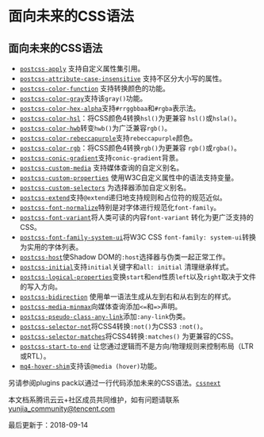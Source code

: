 # 面向未来的CSS语法

## 面向未来的CSS语法

- [`postcss-apply`](https://github.com/pascalduez/postcss-apply) 支持自定义属性集引用。
- [`postcss-attribute-case-insensitive`](https://github.com/Semigradsky/postcss-attribute-case-insensitive) 支持不区分大小写的属性。
- [`postcss-color-function`](https://github.com/postcss/postcss-color-function) 支持转换颜色的功能。
- [`postcss-color-gray`](https://github.com/postcss/postcss-color-gray)支持该`gray()`功能。
- [`postcss-color-hex-alpha`](https://github.com/postcss/postcss-color-hex-alpha)支持`#rrggbbaa`和`#rgba`表示法。
- [`postcss-color-hsl`](https://github.com/dmarchena/postcss-color-hsl)：将CSS颜色4转换`hsl()`为更兼容 `hsl()`或`hsla()`。
- [`postcss-color-hwb`](https://github.com/postcss/postcss-color-hwb)转变`hwb()`为广泛兼容`rgb()`。
- [`postcss-color-rebeccapurple`](https://github.com/postcss/postcss-color-rebeccapurple)支持`rebeccapurple`颜色。
- [`postcss-color-rgb`](https://github.com/dmarchena/postcss-color-rgb)：将CSS颜色4转换`rgb()`为更兼容 `rgb()`或`rgba()`。
- [`postcss-conic-gradient`](https://github.com/jonathantneal/postcss-conic-gradient)支持`conic-gradient`背景。
- [`postcss-custom-media`](https://github.com/postcss/postcss-custom-media) 支持媒体查询的自定义别名。
- [`postcss-custom-properties`](https://github.com/postcss/postcss-custom-properties) 使用W3C自定义属性中的语法支持变量。
- [`postcss-custom-selectors`](https://github.com/postcss/postcss-custom-selectors) 为选择器添加自定义别名。
- [`postcss-extend`](https://github.com/travco/postcss-extend)支持`@extend`递归地支持规则和占位符的规范近似。
- [`postcss-font-normalize`](https://github.com/iahu/postcss-font-normalize)特别是对字体进行规范化`font-family`。
- [`postcss-font-variant`](https://github.com/postcss/postcss-font-variant)将人类可读的内容`font-variant` 转化为更广泛支持的CSS。
- [`postcss-font-family-system-ui`](https://github.com/JLHwung/postcss-font-family-system-ui)将W3C CSS `font-family: system-ui`转换为实用的字体列表。
- [`postcss-host`](https://github.com/vitkarpov/postcss-host)使Shadow DOM的`:host`选择器与伪类一起正常工作。
- [`postcss-initial`](https://github.com/maximkoretskiy/postcss-initial)支持`initial`关键字和`all: initial` 清理继承样式。
- [`postcss-logical-properties`](https://github.com/ahmadalfy/postcss-logical-properties)变换`start`和`end`性质`left`以及`right`取决于文件的写入方向。
- [`postcss-bidirection`](https://github.com/gasolin/postcss-bidirection) 使用单一语法生成从左到右和从右到左的样式。
- [`postcss-media-minmax`](https://github.com/postcss/postcss-media-minmax)向媒体查询添加`<=`和`=>`声明。
- [`postcss-pseudo-class-any-link`](https://github.com/jonathantneal/postcss-pseudo-class-any-link)添加`:any-link`伪类。
- [`postcss-selector-not`](https://github.com/postcss/postcss-selector-not)将CSS4转换`:not()`为CSS3 `:not()`。
- [`postcss-selector-matches`](https://github.com/postcss/postcss-selector-matches)将CSS4转换`:matches()` 为更兼容的CSS。
- [`postcss-start-to-end`](https://github.com/sandrina-p/postcss-start-to-end) 让您通过逻辑而不是方向/物理规则来控制布局（LTR或RTL）。
- [`mq4-hover-shim`](https://github.com/twbs/mq4-hover-shim)支持该`@media (hover)`功能。

另请参阅plugins pack以通过一行代码添加未来的CSS语法。[`cssnext`](http://cssnext.io/)

本文档系腾讯云云+社区成员共同维护，如有问题请联系 yunjia_community@tencent.com

最后更新于：2018-09-14